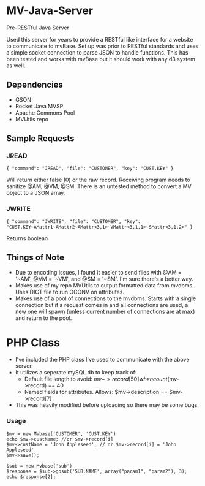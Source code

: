 # MV-Java-Server
Pre-RESTful Java Server

Used this server for years to provide a RESTful like interface for a website to communicate to mvBase. Set up was prior to RESTful standards and uses a simple socket connection to parse JSON to handle functions. This has been tested and works with mvBase but it should work with any d3 system as well. 

## Dependencies
* GSON
* Rocket Java MVSP
* Apache Commons Pool
* MVUtils repo

## Sample Requests
### JREAD
`{
	"command": "JREAD",
	"file": "CUSTOMER",
	"key": "CUST.KEY"
}`

Will return either false (0) or the raw record. Receiving program needs to sanitize @AM, @VM, @SM. There is an untested method to convert a MV object to a JSON array.

### JWRITE
`{
	"command": "JWRITE",
	"file": "CUSTOMER",
	"key": "CUST.KEY~AMattr1~AMattr2~AMattr<3,1>~VMattr<3,1,1>~SMattr<3,1,2>"
}`

Returns boolean

## Things of Note
* Due to encoding issues, I found it easier to send files with @AM = '~AM', @VM = '~VM', and @SM = '~SM'. I'm sure there's a better way.
* Makes use of my repo MVUtils to output formatted data from mvdbms. Uses DICT file to run OCONV on attributes.
* Makes use of a pool of connections to the mvdbms. Starts with a single connection but if a request comes in and all connections are used, a new one will spawn (unless current number of connections are at max) and return to the pool.


# PHP Class
* I've included the PHP class I've used to communicate with the above server.
* It utilizes a seperate mySQL db to keep track of:
    * Default file length to avoid: $mv->record[50] when count($mv->record) == 40
    * Named fields for attributes. Allows: $mv->description == $mv->record[7]
* This was heavily modified before uploading so there may be some bugs.
### Usage

```
$mv = new Mvbase('CUSTOMER', 'CUST.KEY')
echo $mv->custName; //or $mv->record[i]
$mv->custName = 'John Appleseed'; // or $mv->record[i] = 'John Appleseed'
$mv->save();

$sub = new Mvbase('sub')
$response = $sub->gosub('SUB.NAME', array("param1", "param2"), 3);
echo $response[2];
```
